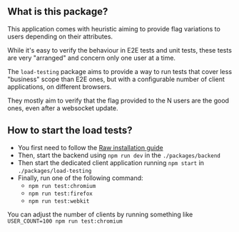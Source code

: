 ## What is this package?

This application comes with heuristic aiming to provide flag variations to users depending on their attributes.

While it's easy to verify the behaviour in E2E tests and unit tests, these tests are very "arranged" and concern only one user at a time.

The `load-testing` package aims to provide a way to run tests that cover less "business" scope than E2E ones, but with a configurable number of client applications, on different browsers.

They mostly aim to verify that the flag provided to the N users are the good ones, even after a websocket update.

## How to start the load tests?

- You first need to follow the [Raw installation guide](https://mfrachet.github.io/progressively/docs/get-started/raw-installation)
- Then, start the backend using `npm run dev` in the `./packages/backend`
- Then start the dedicated client application running `npm start` in `./packages/load-testing`
- Finally, run one of the following command:
  - `npm run test:chromium`
  - `npm run test:firefox`
  - `npm run test:webkit`

You can adjust the number of clients by running something like `USER_COUNT=100 npm run test:chromium`
